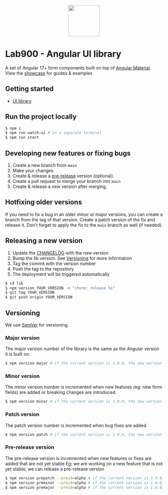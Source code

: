 <p align="center">
<a href="https://lab900.com" target="_blank">
    <img src="https://lab900.github.io/angular-library-ui/assets/images/logo-duo-dark.svg" width="100">
</a>
</p>

# Lab900 - Angular UI library</h1>

A set of Angular 17+ form components built on top of [Angular Material](https://material.angular.io/). \
View the [showcase](https://lab900.github.io/angular-library-ui/) for guides & examples

## Getting started

- [UI library](https://lab900.github.io/angular-library-ui/getting-started)

## Run the project locally

```bash
$ npm i
$ npm run watch:ui # in a separate terminal
$ npm run start
```

## Developing new features or fixing bugs

1. Create a new branch from `main`
2. Make your changes
3. Create & release a [pre-release](#pre-release-version) version (optional).
4. Create a pull request to merge your branch into `main`
5. Create & release a new version after merging.

## Hotfixing older versions

If you need to fix a bug in an older minor or major versions, you can create a branch from the tag of that version.
Create a patch version of the fix and release it. Don't forget to apply the fix to the `main` branch as well (if needed).

## Releasing a new version

1. Update the [CHANGELOG](/CHANGELOG.md) with the new version
2. Bump the lib version. See [Versioning](#versioning) for more information
3. Tag the commit with the version number
4. Push the tag to the repository
5. The deployment will be triggered automatically

```bash
$ cd lib
$ npm version YOUR_VERSION -m "chore: release %s"
$ git tag YOUR_VERSION
$ git push origin YOUR_VERSION
```

## Versioning

We use [SemVer](http://semver.org/) for versioning.

### Major version

The major version number of the library is the same as the Angular version it is built on.

```bash
$ npm version major # if the current version is 1.0.0, the new version will be 2.0.0
```

### Minor version

The minor version number is incremented when new features (eg: new form fields) are added or breaking changes are introduced.

```bash
$ npm version minor # if the current version is 1.0.0, the new version will be 1.1.0
```

### Patch version

The patch version number is incremented when bug fixes are added.

```bash
$ npm version patch # if the current version is 1.0.0, the new version will be 1.0.1
```

### Pre-release version

The pre-release version is incremented when new features or fixes are added that are not yet stable
Eg: we are working on a new feature that is not yet stable, we can release a pre-release version

```bash
$ npm version prepatch --preid=alpha # if the current version is 1.0.0, the new version will be 1.0.1-alpha.0
$ npm version preminor --preid=alpha # if the current version is 1.0.0, the new version will be 1.1.0-alpha.0
$ npm version premajor --preid=alpha # if the current version is 1.0.0, the new version will be 2.0.0-alpha.0
```
